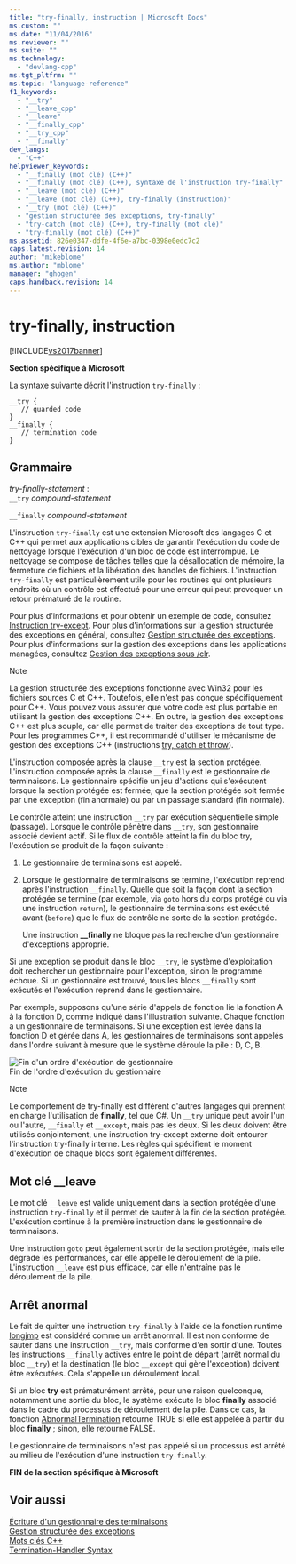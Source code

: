 ```yaml
---
title: "try-finally, instruction | Microsoft Docs"
ms.custom: ""
ms.date: "11/04/2016"
ms.reviewer: ""
ms.suite: ""
ms.technology: 
  - "devlang-cpp"
ms.tgt_pltfrm: ""
ms.topic: "language-reference"
f1_keywords: 
  - "__try"
  - "__leave_cpp"
  - "__leave"
  - "__finally_cpp"
  - "__try_cpp"
  - "__finally"
dev_langs: 
  - "C++"
helpviewer_keywords: 
  - "__finally (mot clé) (C++)"
  - "__finally (mot clé) (C++), syntaxe de l'instruction try-finally"
  - "__leave (mot clé) (C++)"
  - "__leave (mot clé) (C++), try-finally (instruction)"
  - "__try (mot clé) (C++)"
  - "gestion structurée des exceptions, try-finally"
  - "try-catch (mot clé) (C++), try-finally (mot clé)"
  - "try-finally (mot clé) (C++)"
ms.assetid: 826e0347-ddfe-4f6e-a7bc-0398e0edc7c2
caps.latest.revision: 14
author: "mikeblome"
ms.author: "mblome"
manager: "ghogen"
caps.handback.revision: 14
---
```

# try-finally, instruction
[!INCLUDE[vs2017banner](../assembler/inline/includes/vs2017banner.md)]

**Section spécifique à Microsoft**  
  
 La syntaxe suivante décrit l'instruction `try-finally` :  
  
```  
__try {  
   // guarded code  
}  
__finally {  
   // termination code  
}  
```  
  
## Grammaire  
 *try\-finally\-statement* :  
 `__try` *compound\-statement*  
  
 `__finally` *compound\-statement*  
  
 L'instruction `try-finally` est une extension Microsoft des langages C et C\+\+ qui permet aux applications cibles de garantir l'exécution du code de nettoyage lorsque l'exécution d'un bloc de code est interrompue.  Le nettoyage se compose de tâches telles que la désallocation de mémoire, la fermeture de fichiers et la libération des handles de fichiers.  L'instruction `try-finally` est particulièrement utile pour les routines qui ont plusieurs endroits où un contrôle est effectué pour une erreur qui peut provoquer un retour prématuré de la routine.  
  
 Pour plus d'informations et pour obtenir un exemple de code, consultez [Instruction try\-except](../cpp/try-except-statement.md).  Pour plus d'informations sur la gestion structurée des exceptions en général, consultez [Gestion structurée des exceptions](../cpp/structured-exception-handling-c-cpp.md).  Pour plus d'informations sur la gestion des exceptions dans les applications managées, consultez [Gestion des exceptions sous \/clr](../windows/exception-handling-cpp-component-extensions.md).  
  
> [!NOTE]
>  La gestion structurée des exceptions fonctionne avec Win32 pour les fichiers sources C et C\+\+.  Toutefois, elle n'est pas conçue spécifiquement pour C\+\+.  Vous pouvez vous assurer que votre code est plus portable en utilisant la gestion des exceptions C\+\+.  En outre, la gestion des exceptions C\+\+ est plus souple, car elle permet de traiter des exceptions de tout type.  Pour les programmes C\+\+, il est recommandé d'utiliser le mécanisme de gestion des exceptions C\+\+ \(instructions [try, catch et throw](../cpp/try-throw-and-catch-statements-cpp.md)\).  
  
 L'instruction composée après la clause `__try` est la section protégée.  L'instruction composée après la clause `__finally` est le gestionnaire de terminaisons.  Le gestionnaire spécifie un jeu d'actions qui s'exécutent lorsque la section protégée est fermée, que la section protégée soit fermée par une exception \(fin anormale\) ou par un passage standard \(fin normale\).  
  
 Le contrôle atteint une instruction `__try` par exécution séquentielle simple \(passage\).  Lorsque le contrôle pénètre dans `__try`, son gestionnaire associé devient actif.  Si le flux de contrôle atteint la fin du bloc try, l'exécution se produit de la façon suivante :  
  
1.  Le gestionnaire de terminaisons est appelé.  
  
2.  Lorsque le gestionnaire de terminaisons se termine, l'exécution reprend après l'instruction `__finally`.  Quelle que soit la façon dont la section protégée se termine \(par exemple, via `goto` hors du corps protégé ou via une instruction `return`\), le gestionnaire de terminaisons est exécuté avant \(`before`\) que le flux de contrôle ne sorte de la section protégée.  
  
     Une instruction **\_\_finally** ne bloque pas la recherche d'un gestionnaire d'exceptions approprié.  
  
 Si une exception se produit dans le bloc `__try`, le système d'exploitation doit rechercher un gestionnaire pour l'exception, sinon le programme échoue.  Si un gestionnaire est trouvé, tous les blocs `__finally` sont exécutés et l'exécution reprend dans le gestionnaire.  
  
 Par exemple, supposons qu'une série d'appels de fonction lie la fonction A à la fonction D, comme indiqué dans l'illustration suivante.  Chaque fonction a un gestionnaire de terminaisons.  Si une exception est levée dans la fonction D et gérée dans A, les gestionnaires de terminaisons sont appelés dans l'ordre suivant à mesure que le système déroule la pile : D, C, B.  
  
 ![Fin d'un ordre d'exécution de gestionnaire](../cpp/media/vc38cx1.png "vc38CX1")  
Fin de l'ordre d'exécution du gestionnaire  
  
> [!NOTE]
>  Le comportement de try\-finally est différent d'autres langages qui prennent en charge l'utilisation de **finally**, tel que C\#.  Un `__try` unique peut avoir l'un ou l'autre, `__finally` et `__except`, mais pas les deux.  Si les deux doivent être utilisés conjointement, une instruction try\-except externe doit entourer l'instruction try\-finally interne.  Les règles qui spécifient le moment d'exécution de chaque blocs sont également différentes.  
  
## Mot clé \_\_leave  
 Le mot clé `__leave` est valide uniquement dans la section protégée d'une instruction `try-finally` et il permet de sauter à la fin de la section protégée.  L'exécution continue à la première instruction dans le gestionnaire de terminaisons.  
  
 Une instruction `goto` peut également sortir de la section protégée, mais elle dégrade les performances, car elle appelle le déroulement de la pile.  L'instruction `__leave` est plus efficace, car elle n'entraîne pas le déroulement de la pile.  
  
## Arrêt anormal  
 Le fait de quitter une instruction `try-finally` à l'aide de la fonction runtime [longjmp](../c-runtime-library/reference/longjmp.md) est considéré comme un arrêt anormal.  Il est non conforme de sauter dans une instruction `__try`, mais conforme d'en sortir d'une.  Toutes les instructions `__finally` actives entre le point de départ \(arrêt normal du bloc `__try`\) et la destination \(le bloc `__except` qui gère l'exception\) doivent être exécutées.  Cela s'appelle un déroulement local.  
  
 Si un bloc **try** est prématurément arrêté, pour une raison quelconque, notamment une sortie du bloc, le système exécute le bloc **finally** associé dans le cadre du processus de déroulement de la pile.  Dans ce cas, la fonction [AbnormalTermination](http://msdn.microsoft.com/library/windows/desktop/ms679265) retourne TRUE si elle est appelée à partir du bloc **finally** ; sinon, elle retourne FALSE.  
  
 Le gestionnaire de terminaisons n'est pas appelé si un processus est arrêté au milieu de l'exécution d'une instruction `try-finally`.  
  
 **FIN de la section spécifique à Microsoft**  
  
## Voir aussi  
 [Écriture d'un gestionnaire des terminaisons](../cpp/writing-a-termination-handler.md)   
 [Gestion structurée des exceptions](../cpp/structured-exception-handling-c-cpp.md)   
 [Mots clés C\+\+](../cpp/keywords-cpp.md)   
 [Termination\-Handler Syntax](http://msdn.microsoft.com/library/windows/desktop/ms681393)
